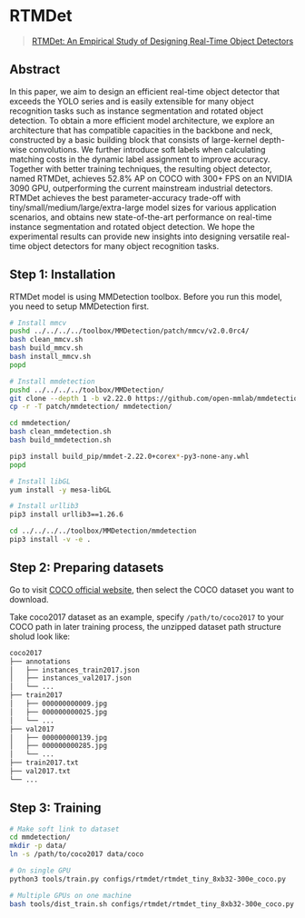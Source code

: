 # RTMDet

> [RTMDet: An Empirical Study of Designing Real-Time Object Detectors](https://arxiv.org/pdf/2212.07784v2.pdf)

<!-- [ALGORITHM] -->

## Abstract

In this paper, we aim to design an efficient real-time object detector that exceeds the YOLO series and is easily extensible for many object recognition tasks such as instance segmentation and rotated object detection. To obtain a more efficient model architecture, we explore an architecture that has compatible capacities in the backbone and neck, constructed by a basic building block that consists of large-kernel depth-wise convolutions. We further introduce soft labels when calculating matching costs in the dynamic label assignment to improve accuracy. Together with better training techniques, the resulting object detector, named RTMDet, achieves 52.8% AP on COCO with 300+ FPS on an NVIDIA 3090 GPU, outperforming the current mainstream industrial detectors. RTMDet achieves the best parameter-accuracy trade-off with tiny/small/medium/large/extra-large model sizes for various application scenarios, and obtains new state-of-the-art performance on real-time instance segmentation and rotated object detection. We hope the experimental results can provide new insights into designing versatile real-time object detectors for many object recognition tasks.

## Step 1: Installation

RTMDet model is using MMDetection toolbox. Before you run this model, you need to setup MMDetection first.

```bash
# Install mmcv
pushd ../../../../toolbox/MMDetection/patch/mmcv/v2.0.0rc4/
bash clean_mmcv.sh
bash build_mmcv.sh
bash install_mmcv.sh
popd

# Install mmdetection
pushd ../../../../toolbox/MMDetection/
git clone --depth 1 -b v2.22.0 https://github.com/open-mmlab/mmdetection.git
cp -r -T patch/mmdetection/ mmdetection/

cd mmdetection/
bash clean_mmdetection.sh
bash build_mmdetection.sh

pip3 install build_pip/mmdet-2.22.0+corex*-py3-none-any.whl
popd

# Install libGL
yum install -y mesa-libGL

# Install urllib3
pip3 install urllib3==1.26.6

cd ../../../../toolbox/MMDetection/mmdetection
pip3 install -v -e .
```

## Step 2: Preparing datasets

Go to visit [COCO official website](https://cocodataset.org/#download), then select the COCO dataset you want to download.

Take coco2017 dataset as an example, specify `/path/to/coco2017` to your COCO path in later training process, the unzipped dataset path structure sholud look like:

```bash
coco2017
├── annotations
│   ├── instances_train2017.json
│   ├── instances_val2017.json
│   └── ...
├── train2017
│   ├── 000000000009.jpg
│   ├── 000000000025.jpg
│   └── ...
├── val2017
│   ├── 000000000139.jpg
│   ├── 000000000285.jpg
│   └── ...
├── train2017.txt
├── val2017.txt
└── ...
```
## Step 3: Training

```bash
# Make soft link to dataset
cd mmdetection/
mkdir -p data/
ln -s /path/to/coco2017 data/coco

# On single GPU
python3 tools/train.py configs/rtmdet/rtmdet_tiny_8xb32-300e_coco.py

# Multiple GPUs on one machine
bash tools/dist_train.sh configs/rtmdet/rtmdet_tiny_8xb32-300e_coco.py 8
```